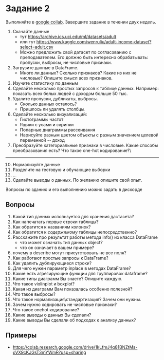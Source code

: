 # Задание 2

Выполняйте в [google collab](https://colab.research.google.com/).
Завершите задание в течении двух недель.

1. Скачайте данные
    - тут https://archive.ics.uci.edu/ml/datasets/adult
    - или тут https://www.kaggle.com/wenruliu/adult-income-dataset?select=adult.csv
    - Можно предложить свой датасет по согласованию с преподавателем. Его должно быть интересно обрабатывать: пропуски, выбросы, не числовые признаки.
1. Загрузите данные в DataFrame. 
    - Много ли данных? Сколько признаков? Какие из них не числовые? Опишите смысл всех признаков.
1. Изучите статистику по данным
2. Сделайте несколько простых запросов к таблице данных. Например: показать всех белых людей с доходом больше 50 тыс.
5. Удалите пропуски, дубликаты, выбросы.
    - Сколько данных осталось?
    - Пришлось ли удалять столбцы.
4. Сделайте несколько визуализаций:
    - Гистограммы частот
    - Ящики с усами и скрипки
    - Попарные диаграммы рассеивания
    - Нарисуйте разным цветом объекты с разным значением целевой переменной -- доход
7. Преобразуйте категориальные признаки в числовые. Какие способы преобразования есть? Что такое one-hot кодирование?\
***
10. Нормализуйте данные
11. Разделите на тестовую и обучающие выборки
12. ...
13. Сделайте выводы о данных. По желанию опишите свой опыт.


Вопросы по зданию и его выполнению можно задать в дискорде

## Вопросы
1. Какой тип данных используется для хранения дастасета?
2. Как напечатать первые строки таблицы?
3. Как обратится к названиям колонок?
4. Как обратится к *содержимому* таблицы непосредственно?
5. Расскажите про результат работы метода info() из класса DataFrame
    - что может означать тип данных object?
    - что он означает в вашем примере?
7. почему в describe могут присутствовать не все поля?
8. Как работают простые запросы к DataFrame?
9. Как удалить дублирующиеся строки?
10. Для чего нужен параметр inplace в методах DataFrame?
11. Какие есть агрегирующие функции для группировок dataframe?
12. Какие типы диаграмм Вы знаете? Опишите каждую.
13. Что такое violinplot и boxplot?
14. Какая из диаграмм Вам показалась особенно полезной?
15. Что такое выбросы?
16. Что такое нормализация\стандартизация? Зачем они нужны.
17. Зачем нужно кодировать не числовые признаки?
18. Что такое onehot кодирование?
19. Какие выводы о данных Вы сделали?
20. Какие выводы Вы сделали об подходах к анализу данных?



## Примеры
- https://colab.research.google.com/drive/1kLfmJ4q81BNZtMs-oVX9cKJGsT3mYWmR?usp=sharing
